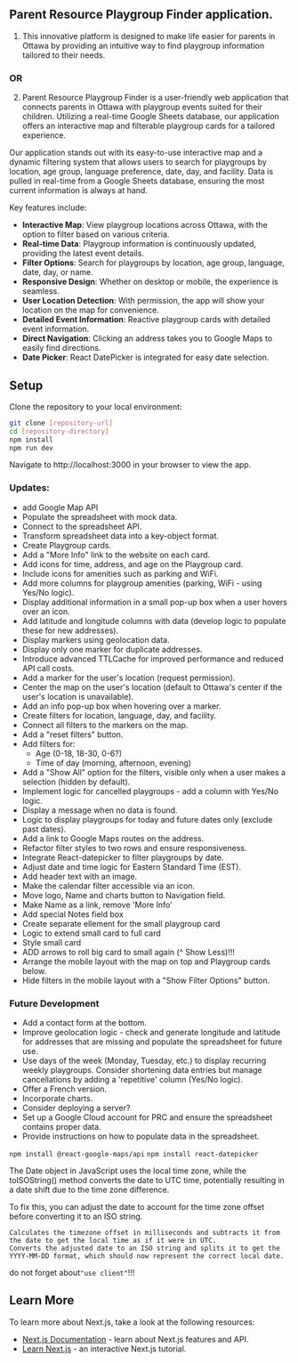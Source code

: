 ## Parent Resource Playgroup Finder application. 
1. This innovative platform is designed to make life easier for parents in Ottawa by providing an intuitive way to find playgroup information tailored to their needs.
### OR
2. Parent Resource Playgroup Finder is a user-friendly web application that connects parents in Ottawa with playgroup events suited for their children. Utilizing a real-time Google Sheets database, our application offers an interactive map and filterable playgroup cards for a tailored experience.


Our application stands out with its easy-to-use interactive map and a dynamic filtering system that allows users to search for playgroups by location, age group, language preference, date, day, and facility. Data is pulled in real-time from a Google Sheets database, ensuring the most current information is always at hand.

Key features include:
- **Interactive Map**: View playgroup locations across Ottawa, with the option to filter based on various criteria.
- **Real-time Data**: Playgroup information is continuously updated, providing the latest event details.
- **Filter Options**: Search for playgroups by location, age group, language, date, day, or name.
- **Responsive Design**: Whether on desktop or mobile, the experience is seamless.
- **User Location Detection**: With permission, the app will show your location on the map for convenience.
- **Detailed Event Information**: Reactive playgroup cards with detailed event information.
- **Direct Navigation**: Clicking an address takes you to Google Maps to easily find directions.
- **Date Picker**: React DatePicker is integrated for easy date selection.


## Setup

Clone the repository to your local environment:

```bash
git clone [repository-url]
cd [repository-directory]
npm install
npm run dev
```
Navigate to http://localhost:3000 in your browser to view the app.


### Updates:
- add Google Map API
- Populate the spreadsheet with mock data.
- Connect to the spreadsheet API.
- Transform spreadsheet data into a key-object format.
- Create Playgroup cards.
- Add a "More Info" link to the website on each card.
- Add icons for time, address, and age on the Playgroup card.
- Include icons for amenities such as parking and WiFi.
- Add more columns for playgroup amenities (parking, WiFi - using Yes/No logic).
- Display additional information in a small pop-up box when a user hovers over an icon.
- Add latitude and longitude columns with data (develop logic to populate these for new addresses).
- Display markers using geolocation data.
- Display only one marker for duplicate addresses.
- Introduce advanced TTLCache for improved performance and reduced API call costs.
- Add a marker for the user's location (request permission).
- Center the map on the user's location (default to Ottawa's center if the user's location is unavailable).
- Add an info pop-up box when hovering over a marker.
- Create filters for location, language, day, and facility.
- Connect all filters to the markers on the map.
- Add a "reset filters" button.
- Add filters for:
  - Age (0-18, 18-30, 0-6?)
  - Time of day (morning, afternoon, evening)
- Add a "Show All" option for the filters, visible only when a user makes a selection (hidden by default).
- Implement logic for cancelled playgroups - add a column with Yes/No logic.
- Display a message when no data is found.
- Logic to display playgroups for today and future dates only (exclude past dates).
- Add a link to Google Maps routes on the address.
- Refactor filter styles to two rows and ensure responsiveness.
- Integrate React-datepicker to filter playgroups by date.
- Adjust date and time logic for Eastern Standard Time (EST).
- Add header text with an image.
- Make the calendar filter accessible via an icon.
- Move logo, Name and charts button to Navigation field.
- Make Name as a link, remove 'More Info'
- Add special Notes field box
- Create separate ellement for the small playgroup card
- Logic to extend small card to full card
- Style small card
- ADD arrows to roll big card to small again (^ Show Less)!!!
- Arrange the mobile layout with the map on top and Playgroup cards below.
- Hide filters in the mobile layout with a "Show Filter Options" button.

### Future Development
- Add a contact form at the bottom.
- Improve geolocation logic - check and generate longitude and latitude for addresses that are missing and populate the spreadsheet for future use.
- Use days of the week (Monday, Tuesday, etc.) to display recurring weekly playgroups. Consider shortening data entries but manage cancellations by adding a 'repetitive' column (Yes/No logic).
- Offer a French version.
- Incorporate charts.
- Consider deploying a server?
- Set up a Google Cloud account for PRC and ensure the spreadsheet contains proper data.
- Provide instructions on how to populate data in the spreadsheet.

```npm install @react-google-maps/api```
```npm install react-datepicker``` <br> 

The Date object in JavaScript uses the local time zone, while the toISOString() method converts the date to UTC time, potentially resulting in a date shift due to the time zone difference.

To fix this, you can adjust the date to account for the time zone offset before converting it to an ISO string.
```Sets the time to midnight for the selected date to avoid any shifts due to the time difference within the day.
Calculates the timezone offset in milliseconds and subtracts it from the date to get the local time as if it were in UTC.
Converts the adjusted date to an ISO string and splits it to get the YYYY-MM-DD format, which should now represent the correct local date.
```

do not forget about```"use client"```!!!

## Learn More

To learn more about Next.js, take a look at the following resources:

- [Next.js Documentation](https://nextjs.org/docs) - learn about Next.js features and API.
- [Learn Next.js](https://nextjs.org/learn) - an interactive Next.js tutorial.